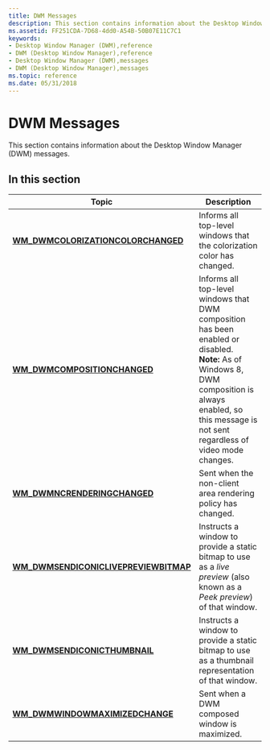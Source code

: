 ```yaml
---
title: DWM Messages
description: This section contains information about the Desktop Window Manager (DWM) messages.
ms.assetid: FF251CDA-7D68-4dd0-A54B-50B07E11C7C1
keywords:
- Desktop Window Manager (DWM),reference
- DWM (Desktop Window Manager),reference
- Desktop Window Manager (DWM),messages
- DWM (Desktop Window Manager),messages
ms.topic: reference
ms.date: 05/31/2018
---
```


# DWM Messages

This section contains information about the Desktop Window Manager (DWM) messages.

## In this section




| Topic | Description | 
|-------|-------------|
| <a href="wm-dwmcolorizationcolorchanged.md"><strong>WM_DWMCOLORIZATIONCOLORCHANGED</strong></a><br /> | Informs all top-level windows that the colorization color has changed.<br /> | 
| [**WM_DWMCOMPOSITIONCHANGED**](wm-dwmcompositionchanged.md)<br> | Informs all top-level windows that DWM composition has been enabled or disabled. <br> **Note:** As of Windows 8, DWM composition is always enabled, so this message is not sent regardless of video mode changes.<br> | 
| <a href="wm-dwmncrenderingchanged.md"><strong>WM_DWMNCRENDERINGCHANGED</strong></a><br /> | Sent when the non-client area rendering policy has changed.<br /> | 
| <a href="wm-dwmsendiconiclivepreviewbitmap.md"><strong>WM_DWMSENDICONICLIVEPREVIEWBITMAP</strong></a><br /> | Instructs a window to provide a static bitmap to use as a <em>live preview</em> (also known as a <em>Peek preview</em>) of that window.<br /> | 
| <a href="wm-dwmsendiconicthumbnail.md"><strong>WM_DWMSENDICONICTHUMBNAIL</strong></a><br /> | Instructs a window to provide a static bitmap to use as a thumbnail representation of that window.<br /> | 
| <a href="wm-dwmwindowmaximizedchange.md"><strong>WM_DWMWINDOWMAXIMIZEDCHANGE</strong></a><br /> | Sent when a DWM composed window is maximized.<br /> | 




 

 

 





